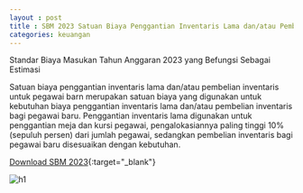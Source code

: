 ```yaml
---
layout : post
title : SBM 2023 Satuan Biaya Penggantian Inventaris Lama dan/atau Pembelian Inventaris untuk Pegawai Baru
categories: keuangan
---
```


Standar Biaya Masukan Tahun Anggaran 2023 yang Befungsi Sebagai Estimasi

Satuan biaya penggantian inventaris lama dan/atau pembelian inventaris untuk pegawai barn merupakan satuan biaya yang digunakan untuk kebutuhan biaya penggantian inventaris lama dan/atau pembelian inventaris bagi pegawai baru. Penggantian inventaris lama digunakan untuk penggantian meja dan kursi pegawai, pengalokasiannya paling tinggi 10% (sepuluh persen) dari jumlah pegawai, sedangkan pembelian inventaris bagi pegawai baru disesuaikan dengan kebutuhan.


[Download SBM 2023](https://firebasestorage.googleapis.com/v0/b/geotag-b7d33.appspot.com/o/SBM_2023.pdf?alt=media&token=228220bb-e660-47cd-bb6f-ef614ad11018){:target="_blank"}

![h1](https://firebasestorage.googleapis.com/v0/b/geotag-b7d33.appspot.com/o/SBM_2023_page-0097.jpg?alt=media&token=39b2ecff-6c0f-4c2b-9fc5-5421f891ab62)